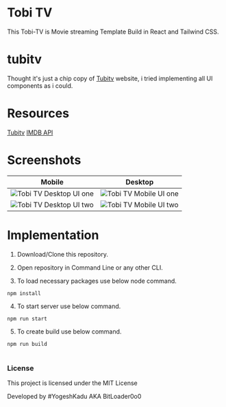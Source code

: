 #  Tobi TV

This Tobi-TV is Movie streaming Template Build in React and Tailwind CSS.

# tubitv
Thought it's just a chip copy of [Tubitv](https://tubitv.com/home) website,
i tried implementing all UI components as i could.

# Resources
[Tubitv](https://tubitv.com/home)
[IMDB API](https://imdb-api.com/en)

#  Screenshots
| Mobile | Desktop |
|:-------------------------:|:-------------------------:|
|<img  alt="Tobi TV Desktop UI one" src="https://tobi-tv.web.app/readme_images/Desktop/desktop1.png">|<img alt="Tobi TV Mobile UI one" src="https://tobi-tv.web.app/readme_images/Mobile/mobile1.png">|
|<img alt="Tobi TV Desktop UI two" src="https://tobi-tv.web.app/readme_images/Desktop/desktop2.png">|<img alt="Tobi TV Mobile UI two" src="https://tobi-tv.web.app/readme_images/Mobile/mobile2.png">|

#
#  Implementation

1. Download/Clone this repository.

2. Open repository in Command Line or any other CLI.

3. To load necessary packages use below node command.
```
npm install
```

4. To start server use below command.
```
npm run start
```

5. To create build use below command.
```
npm run build
```
#

### License
This project is licensed under the MIT License

Developed by #YogeshKadu AKA BitLoader0o0